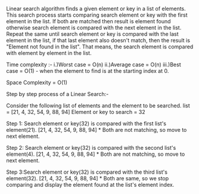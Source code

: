 Linear search algorithm finds a given element or key in a list of elements.
This search process starts comparing search element or key with the first element in the list.
If both are matched then result is element found otherwise search element is compared with the next element in the list.
Repeat the same until search element or key is compared with the last element in the list, if that last element also doesn't match, then the result is "Element not found in the list".
That means, the search element is compared with element by element in the list.

Time complexity :-
 i.)Worst case = O(n)
 ii.)Average case = O(n)
 iii.)Best case = O(1) - when the element to find is at the starting index at 0.
 
 Space Complexity = O(1)
 
 Step by step process of a Linear Search:-
 
  Consider the following list of elements and the element to be searched.
    list = [21, 4, 32, 54, 9, 88, 94]
    Element or key to search = 32
    
  Step 1: Search element or key(32) is compared with the first list's element(21).
          [21, 4, 32, 54, 9, 88, 94]
           *
          Both are not matching, so move to next element.
          
  Step 2: Search element or key(32) is compared with the second list's element(4).
          [21, 4, 32, 54, 9, 88, 94]
               *
          Both are not matching, so move to next element.
      
  Step 3:Search element or key(32) is compared with the third list's element(32).
         [21, 4, 32, 54, 9, 88, 94]
                  *
         Both are same, so we stop comparing and display the element found at the list's element index.
